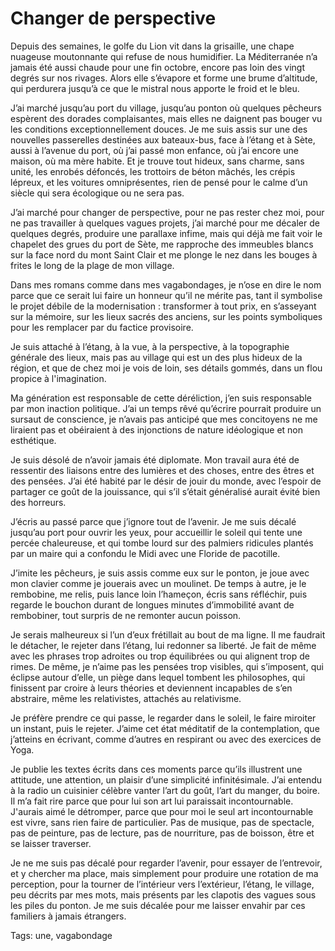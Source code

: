 # Changer de perspective

Depuis des semaines, le golfe du Lion vit dans la grisaille, une chape nuageuse moutonnante qui refuse de nous humidifier. La Méditerranée n’a jamais été aussi chaude pour une fin octobre, encore pas loin des vingt degrés sur nos rivages. Alors elle s’évapore et forme une brume d’altitude, qui perdurera jusqu’à ce que le mistral nous apporte le froid et le bleu.

J’ai marché jusqu’au port du village, jusqu’au ponton où quelques pêcheurs espèrent des dorades complaisantes, mais elles ne daignent pas bouger vu les conditions exceptionnellement douces. Je me suis assis sur une des nouvelles passerelles destinées aux bateaux-bus, face à l’étang et à Sète, aussi à l’avenue du port, où j’ai passé mon enfance, où j’ai encore une maison, où ma mère habite. Et je trouve tout hideux, sans charme, sans unité, les enrobés défoncés, les trottoirs de béton mâchés, les crépis lépreux, et les voitures omniprésentes, rien de pensé pour le calme d’un siècle qui sera écologique ou ne sera pas.

J’ai marché pour changer de perspective, pour ne pas rester chez moi, pour ne pas travailler à quelques vagues projets, j’ai marché pour me décaler de quelques degrés, produire une parallaxe infime, mais qui déjà me fait voir le chapelet des grues du port de Sète, me rapproche des immeubles blancs sur la face nord du mont Saint Clair et me plonge le nez dans les bouges à frites le long de la plage de mon village.

Dans mes romans comme dans mes vagabondages, je n’ose en dire le nom parce que ce serait lui faire un honneur qu’il ne mérite pas, tant il symbolise le projet débile de la modernisation : transformer à tout prix, en s’asseyant sur la mémoire, sur les lieux sacrés des anciens, sur les points symboliques pour les remplacer par du factice provisoire.

Je suis attaché à l’étang, à la vue, à la perspective, à la topographie générale des lieux, mais pas au village qui est un des plus hideux de la région, et que de chez moi je vois de loin, ses détails gommés, dans un flou propice à l'imagination.

Ma génération est responsable de cette déréliction, j’en suis responsable par mon inaction politique. J’ai un temps rêvé qu’écrire pourrait produire un sursaut de conscience, je n’avais pas anticipé que mes concitoyens ne me liraient pas et obéiraient à des injonctions de nature idéologique et non esthétique.

Je suis désolé de n’avoir jamais été diplomate. Mon travail aura été de ressentir des liaisons entre des lumières et des choses, entre des êtres et des pensées. J’ai été habité par le désir de jouir du monde, avec l’espoir de partager ce goût de la jouissance, qui s’il s’était généralisé aurait évité bien des horreurs.

J’écris au passé parce que j’ignore tout de l’avenir. Je me suis décalé jusqu’au port pour ouvrir les yeux, pour accueillir le soleil qui tente une percée chaleureuse, et qui tombe lourd sur des palmiers ridicules plantés par un maire qui a confondu le Midi avec une Floride de pacotille.

J’imite les pêcheurs, je suis assis comme eux sur le ponton, je joue avec mon clavier comme je jouerais avec un moulinet. De temps à autre, je le rembobine, me relis, puis lance loin l’hameçon, écris sans réfléchir, puis regarde le bouchon durant de longues minutes d’immobilité avant de rembobiner, tout surpris de ne remonter aucun poisson.

Je serais malheureux si l’un d’eux frétillait au bout de ma ligne. Il me faudrait le détacher, le rejeter dans l’étang, lui redonner sa liberté. Je fait de même avec les phrases trop adroites ou trop équilibrées ou qui alignent trop de rimes. De même, je n’aime pas les pensées trop visibles, qui s’imposent, qui éclipse autour d’elle, un piège dans lequel tombent les philosophes, qui finissent par croire à leurs théories et deviennent incapables de s’en abstraire, même les relativistes, attachés au relativisme.

Je préfère prendre ce qui passe, le regarder dans le soleil, le faire miroiter un instant, puis le rejeter. J’aime cet état méditatif de la contemplation, que j’atteins en écrivant, comme d’autres en respirant ou avec des exercices de Yoga.

Je publie les textes écrits dans ces moments parce qu’ils illustrent une attitude, une attention, un plaisir d’une simplicité infinitésimale. J’ai entendu à la radio un cuisinier célèbre vanter l’art du goût, l’art du manger, du boire. Il m’a fait rire parce que pour lui son art lui paraissait incontournable. J'aurais aimé le détromper, parce que pour moi le seul art incontournable est vivre, sans rien faire de particulier. Pas de musique, pas de spectacle, pas de peinture, pas de lecture, pas de nourriture, pas de boisson, être et se laisser traverser.

Je ne me suis pas décalé pour regarder l’avenir, pour essayer de l’entrevoir, et y chercher ma place, mais simplement pour produire une rotation de ma perception, pour la tourner de l’intérieur vers l’extérieur, l’étang, le village, peu décrits par mes mots, mais présents par les clapotis des vagues sous les piles du ponton. Je me suis décalée pour me laisser envahir par ces familiers à jamais étrangers.

Tags: une, vagabondage